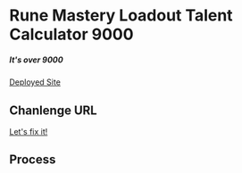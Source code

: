 # Rune Mastery Loadout Talent Calculator 9000

##### It's over 9000

[Deployed Site](https://skill-tree.codesagas.dev/)

## Chanlenge URL
[Let's fix it!](https://stackblitz.com/edit/vitejs-vite-kcjdp7?file=src/main.tsx)

## Process
